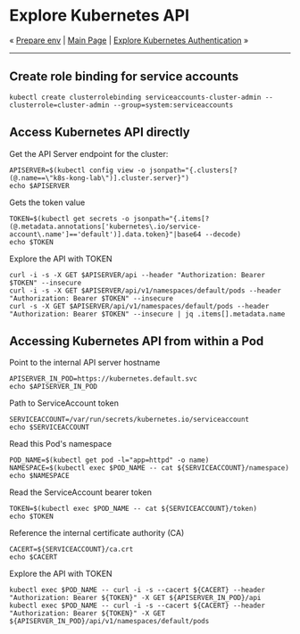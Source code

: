 # Explore Kubernetes API

« [Prepare env](01-prepare-env.md) | [Main Page](../../README.md) | [Explore Kubernetes Authentication](03-explorer-k8s-auth.md) »

---

## Create role binding for service accounts

```shell
kubectl create clusterrolebinding serviceaccounts-cluster-admin --clusterrole=cluster-admin --group=system:serviceaccounts
```

## Access Kubernetes API directly

Get the API Server endpoint for the cluster:

```shell
APISERVER=$(kubectl config view -o jsonpath="{.clusters[?(@.name==\"k8s-kong-lab\")].cluster.server}")
echo $APISERVER
```

Gets the token value

```shell
TOKEN=$(kubectl get secrets -o jsonpath="{.items[?(@.metadata.annotations['kubernetes\.io/service-account\.name']=='default')].data.token}"|base64 --decode)
echo $TOKEN
```

Explore the API with TOKEN

```shell
curl -i -s -X GET $APISERVER/api --header "Authorization: Bearer $TOKEN" --insecure
curl -i -s -X GET $APISERVER/api/v1/namespaces/default/pods --header "Authorization: Bearer $TOKEN" --insecure
curl -s -X GET $APISERVER/api/v1/namespaces/default/pods --header "Authorization: Bearer $TOKEN" --insecure | jq .items[].metadata.name
```

## Accessing Kubernetes API from within a Pod

Point to the internal API server hostname

```shell
APISERVER_IN_POD=https://kubernetes.default.svc
echo $APISERVER_IN_POD
```

Path to ServiceAccount token

```shell
SERVICEACCOUNT=/var/run/secrets/kubernetes.io/serviceaccount
echo $SERVICEACCOUNT
```

Read this Pod's namespace

```shell
POD_NAME=$(kubectl get pod -l="app=httpd" -o name)
NAMESPACE=$(kubectl exec $POD_NAME -- cat ${SERVICEACCOUNT}/namespace)
echo $NAMESPACE
```

Read the ServiceAccount bearer token

```shell
TOKEN=$(kubectl exec $POD_NAME -- cat ${SERVICEACCOUNT}/token)
echo $TOKEN
```

Reference the internal certificate authority (CA)

```shell
CACERT=${SERVICEACCOUNT}/ca.crt
echo $CACERT
```

Explore the API with TOKEN

```shell
kubectl exec $POD_NAME -- curl -i -s --cacert ${CACERT} --header "Authorization: Bearer ${TOKEN}" -X GET ${APISERVER_IN_POD}/api
kubectl exec $POD_NAME -- curl -i -s --cacert ${CACERT} --header "Authorization: Bearer ${TOKEN}" -X GET ${APISERVER_IN_POD}/api/v1/namespaces/default/pods
```
